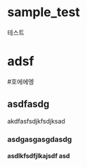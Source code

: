 ﻿# sample_test
테스트 
# adsf
#호에에엥
## asdfasdg
akdfasfsdjkfsdjksad
### asdgasgasgdasdg
#### asdlkfsdfjlkajsdf asd
